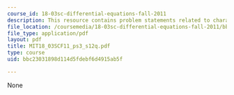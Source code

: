 ```yaml
---
course_id: 18-03sc-differential-equations-fall-2011
description: This resource contains problem statements related to characteristic equation.
file_location: /coursemedia/18-03sc-differential-equations-fall-2011/bbc23031898d114d5fdebf6d4915ab5f_MIT18_03SCF11_ps3_s12q.pdf
file_type: application/pdf
layout: pdf
title: MIT18_03SCF11_ps3_s12q.pdf
type: course
uid: bbc23031898d114d5fdebf6d4915ab5f

---
```

None